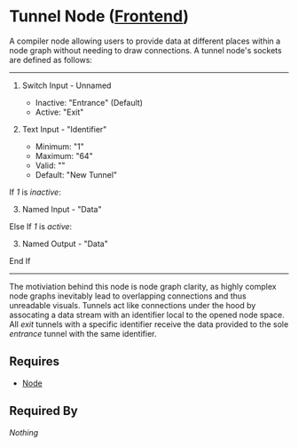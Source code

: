 # Tunnel Node ([Frontend](../../frontend.md))

A compiler node allowing users to provide data at different places within a node graph without needing to draw connections. A tunnel node's sockets are defined as follows:

___

1. Switch Input - Unnamed<br>
    - Inactive: "Entrance" (Default)
    - Active: "Exit"

2. Text Input - "Identifier"
    - Minimum: "1"
    - Maximum: "64"
    - Valid: ""
    - Default: "New Tunnel"

If *1* is *inactive*:

3. Named Input - "Data"

Else If *1* is *active*:

3. Named Output - "Data"

End If

___

The motiviation behind this node is node graph clarity, as highly complex node graphs inevitably lead to overlapping connections and thus unreadable visuals. Tunnels act like connections under the hood by assocating a data stream with an identifier local to the opened node space. All *exit* tunnels with a specific identifier receive the data provided to the sole *entrance* tunnel with the same identifier. 

## Requires

- [Node](../node.md)

## Required By

*Nothing*
